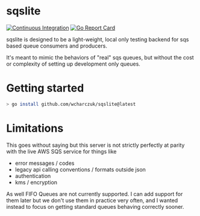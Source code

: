 sqslite
=======

[![Continuous Integration](https://github.com/wcharczuk/sqslite/actions/workflows/ci.yml/badge.svg)](https://github.com/wcharczuk/sqslite/actions/workflows/ci.yml)
[![Go Report Card](https://goreportcard.com/badge/github.com/wcharczuk/sqslite)](https://goreportcard.com/report/github.com/wcharczuk/sqslite)


sqslite is designed to be a light-weight, local only testing backend for sqs based queue consumers and producers. 

It's meant to mimic the behaviors of "real" sqs queues, but without the cost or complexity of setting up development only queues.

# Getting started

```bash
> go install github.com/wcharczuk/sqslite@latest
```

# Limitations

This goes without saying but this server is not strictly perfectly at parity with the live AWS SQS service for things like
- error messages / codes
- legacy api calling conventions / formats outside json
- authentication
- kms / encryption 

As well FIFO Queues are not currently supported. I can add support for them later but we don't use them in practice very often, and I wanted instead to focus on getting standard queues behaving correctly sooner.
